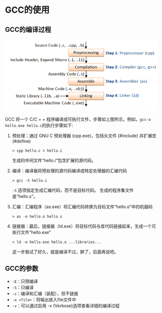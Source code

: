 # GCC的使用

## GCC的编译过程

![](../../笔记图片/30-GCC的使用/GCC_CompilationProcess.png)

GCC 将一个 C/C + + 程序编译成可执行文件，步骤如上图所示。例如，`gcc-o hello.exe hello.c`的执行步骤如下:

1. 预处理：通过 GNU C 预处理器 (cpp.exe)，包括头文件 (#include) 并扩展宏 (#define)

   ```
   > cpp hello.c > hello.i
   ```

   生成的中间文件“hello.i”包含扩展的源代码。

2. 编译：编译器将预处理的源代码编译成特定处理器的汇编代码

   ```
   > gcc -S hello.i
   ```

   `-S` 选项指定生成汇编代码，而不是目标代码。 生成的程序集文件是“hello.s”。

3. 汇编：汇编程序（as.exe）将汇编代码转换为目标文件“hello.o”中的机器码

   ```
   > as -o hello.o hello.s
   ```

4. 链接器：最后，链接器（ld.exe）将目标代码与库代码链接起来，生成一个可执行文件“hello.exe”

   ```
   > ld -o hello.exe hello.o ...libraries...
   ```

   这一步我试了好久，就是编译不过，醉了，后面再说吧。

## GCC的参数

* `-E`：只预编译
* `-S`：只编译
* `-c`：编译和汇编（装配），但不链接
* `-o <file>`：将输出放入file文件中
* `-v`：可以通过启用 -v (Verbose)选项查看详细的编译过程


